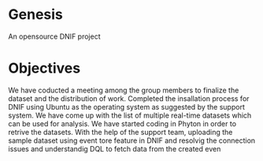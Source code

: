 # Genesis
An opensource DNIF project

# Objectives
We have coducted a meeting among the group members to finalize the dataset and the distribution of work.
Completed the insallation process for DNIF using Ubuntu as the operating system as suggested by the support system.
 We have come up with the list of multiple real-time datasets which can  be used for analysis.
We have started coding in Phyton in order to retrive the datasets.
With the help of the support team, uploading the sample dataset using event tore feature in DNIF and resolvig the connection issues and understandig DQL  to fetch data from the created even
